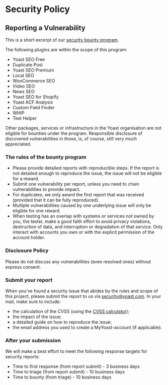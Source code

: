 # Security Policy

## Reporting a Vulnerability

This is a short excerpt of our [security bounty program](https://yoast.com/security-program/).

The following plugins are within the scope of this program:
* Yoast SEO Free
* Duplicate Post
* Yoast SEO Premium
* Local SEO
* WooCommerce SEO
* Video SEO
* News SEO
* Yoast SEO for Shopify
* Yoast ACF Analysis
* Custom Field Finder
* WHIP
* Test Helper

Other packages, services or infrastructure in the Yoast organisation are not eligible for bounties under the program.
Responsible disclosure of discovered vulnerabilities in those, is, of course, still very much appreciated.

### The rules of the bounty program
- Please provide detailed reports with reproducible steps. If the report is not detailed enough to reproduce the issue, the issue will not be eligible for a reward.
- Submit one vulnerability per report, unless you need to chain vulnerabilities to provide impact.
- For duplicates, we only award the first report that was received (provided that it can be fully reproduced).
- Multiple vulnerabilities caused by one underlying issue will only be eligible for one reward.
- When testing has an overlap with systems or services not owned by you, the tester, make a good faith effort to avoid privacy violations, destruction of data, and interruption or degradation of that service. Only interact with accounts you own or with the explicit permission of the account holder.

### Disclosure Policy
Please do not discuss any vulnerabilities (even resolved ones) without express consent.

### Submit your report
When you've found a security issue that abides by the rules and scope of this project, please submit the report to us via security@yoast.com. In your mail, make sure to include:

- the calculation of the CVSS (using the [CVSS calculator](https://www.first.org/cvss/calculator/3.0));
- the impact of the issue;
- a detailed guide on how to reproduce the issue;
- the email address you used to create a MyYoast-account (if applicable).

### After your submission
We will make a best effort to meet the following response targets for security reports:

- Time to first response (from report submit) - 3 business days
- Time to triage (from report submit) - 10 business days
- Time to bounty (from triage) - 10 business days
